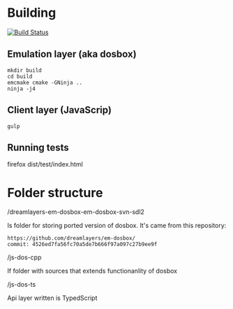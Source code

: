 Building
========
[![Build Status](https://travis-ci.org/caiiiycuk/js-dos.svg?branch=6.22)](https://travis-ci.org/caiiiycuk/js-dos)

Emulation layer (aka dosbox)
----------------------------
```
mkdir build
cd build
emcmake cmake -GNinja ..
ninja -j4
```


Client layer (JavaScrip)
------------------------
```
gulp
```

Running tests
-------------
firefox dist/test/index.html


Folder structure
================

/dreamlayers-em-dosbox-em-dosbox-svn-sdl2

Is folder for storing ported version of dosbox. It's came from this repository:
```
https://github.com/dreamlayers/em-dosbox/
commit: 4526ed7fa56fc70a5de7b666f97a097c27b9ee9f
```

/js-dos-cpp

If folder with sources that extends functionanlity of dosbox

/js-dos-ts

Api layer written is TypedScript



